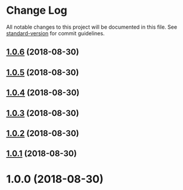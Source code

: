# Change Log

All notable changes to this project will be documented in this file. See [standard-version](https://github.com/conventional-changelog/standard-version) for commit guidelines.

<a name="1.0.6"></a>
## [1.0.6](https://github.com/Raphy/locution/compare/v1.0.5...v1.0.6) (2018-08-30)



<a name="1.0.5"></a>
## [1.0.5](https://github.com/Raphy/locution/compare/v1.0.4...v1.0.5) (2018-08-30)



<a name="1.0.4"></a>
## [1.0.4](https://github.com/Raphy/locution/compare/v1.0.3...v1.0.4) (2018-08-30)



<a name="1.0.3"></a>
## [1.0.3](https://github.com/Raphy/locution/compare/v1.0.2...v1.0.3) (2018-08-30)



<a name="1.0.2"></a>
## [1.0.2](https://github.com/Raphy/locution/compare/v1.0.1...v1.0.2) (2018-08-30)



<a name="1.0.1"></a>
## [1.0.1](https://github.com/Raphy/locution/compare/v1.0.0...v1.0.1) (2018-08-30)



<a name="1.0.0"></a>
# 1.0.0 (2018-08-30)
